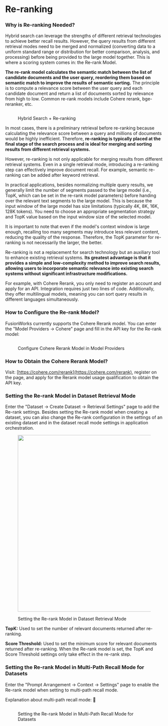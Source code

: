 # Re-ranking

### Why is Re-ranking Needed?

Hybrid search can leverage the strengths of different retrieval technologies to achieve better recall results. However, the query results from different retrieval modes need to be merged and normalized (converting data to a uniform standard range or distribution for better comparison, analysis, and processing) before being provided to the large model together. This is where a scoring system comes in: the Re-rank Model.

**The re-rank model calculates the semantic match between the list of candidate documents and the user query, reordering them based on semantic match to improve the results of semantic sorting.** The principle is to compute a relevance score between the user query and each candidate document and return a list of documents sorted by relevance from high to low. Common re-rank models include Cohere rerank, bge-reranker, etc.

<figure><img src="../../../.gitbook/assets/image (128).png" alt=""><figcaption><p>Hybrid Search + Re-ranking</p></figcaption></figure>

In most cases, there is a preliminary retrieval before re-ranking because calculating the relevance score between a query and millions of documents would be highly inefficient. Therefore, **re-ranking is typically placed at the final stage of the search process and is ideal for merging and sorting results from different retrieval systems.**

However, re-ranking is not only applicable for merging results from different retrieval systems. Even in a single retrieval mode, introducing a re-ranking step can effectively improve document recall. For example, semantic re-ranking can be added after keyword retrieval.

In practical applications, besides normalizing multiple query results, we generally limit the number of segments passed to the large model (i.e., TopK, which can be set in the re-rank model parameters) before handing over the relevant text segments to the large model. This is because the input window of the large model has size limitations (typically 4K, 8K, 16K, 128K tokens). You need to choose an appropriate segmentation strategy and TopK value based on the input window size of the selected model.

It is important to note that even if the model's context window is large enough, recalling too many segments may introduce less relevant content, reducing the quality of the response. Therefore, the TopK parameter for re-ranking is not necessarily the larger, the better.

Re-ranking is not a replacement for search technology but an auxiliary tool to enhance existing retrieval systems. **Its greatest advantage is that it provides a simple and low-complexity method to improve search results, allowing users to incorporate semantic relevance into existing search systems without significant infrastructure modifications.**

For example, with Cohere Rerank, you only need to register an account and apply for an API. Integration requires just two lines of code. Additionally, they offer multilingual models, meaning you can sort query results in different languages simultaneously.

### How to Configure the Re-rank Model?

FusionWorks currently supports the Cohere Rerank model. You can enter the "Model Providers -> Cohere" page and fill in the API key for the Re-rank model:

<figure><img src="../../../.gitbook/assets/image (112).png" alt=""><figcaption><p>Configure Cohere Rerank Model in Model Providers</p></figcaption></figure>

### How to Obtain the Cohere Rerank Model?

Visit: [https://cohere.com/rerank](https://cohere.com/rerank), register on the page, and apply for the Rerank model usage qualification to obtain the API key.

### Setting the Re-rank Model in Dataset Retrieval Mode

Enter the "Dataset -> Create Dataset -> Retrieval Settings" page to add the Re-rank settings. Besides setting the Re-rank model when creating a dataset, you can also change the Re-rank configuration in the settings of an existing dataset and in the dataset recall mode settings in application orchestration.

<figure><img src="../../../.gitbook/assets/image (1) (1) (1) (1) (1) (1) (1) (1) (1) (1) (1) (1) (1) (1) (1) (1) (1) (1) (1) (1) (1) (1) (1) (1).png" alt="" width="563"><figcaption><p>Setting the Re-rank Model in Dataset Retrieval Mode</p></figcaption></figure>

**TopK:** Used to set the number of relevant documents returned after re-ranking.

**Score Threshold:** Used to set the minimum score for relevant documents returned after re-ranking. When the Re-rank model is set, the TopK and Score Threshold settings only take effect in the re-rank step.

### Setting the Re-rank Model in Multi-Path Recall Mode for Datasets

Enter the "Prompt Arrangement -> Context -> Settings" page to enable the Re-rank model when setting to multi-path recall mode.

Explanation about multi-path recall mode: 🔗

<figure><img src="../../../.gitbook/assets/image (1) (1) (1) (1) (1) (1) (1) (1) (1) (1) (1) (1) (1) (1) (1) (1) (1) (1) (1) (1) (1) (1) (1) (1) (1).png" alt=""><figcaption><p>Setting the Re-rank Model in Multi-Path Recall Mode for Datasets</p></figcaption></figure>